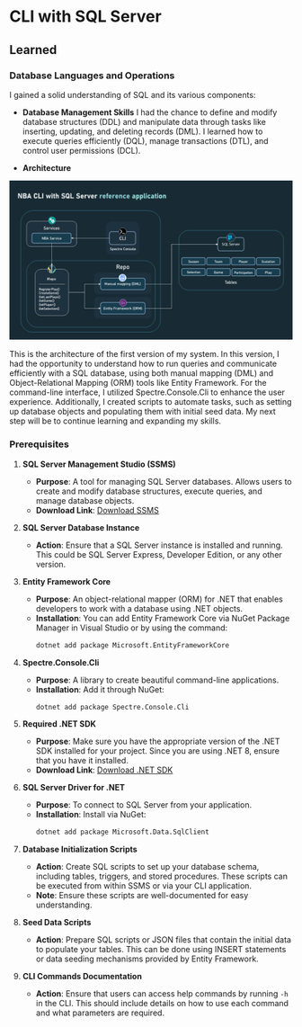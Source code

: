 # CLI with SQL Server

## Learned

### **Database Languages and Operations**
I gained a solid understanding of SQL and its various components:

- **Database Management Skills**
I had the chance to define and modify database structures (DDL) and manipulate data through tasks like inserting, updating, and deleting records (DML). I learned how to execute queries efficiently (DQL), manage transactions (DTL), and control user permissions (DCL).

- **Architecture**
  
![Architecture Diagram](https://raw.githubusercontent.com/sergiofpaim/NBA/main/CLI%20with%20SQL%20Server/resource/img/NBASQL_architecture.png)

This is the architecture of the first version of my system. In this version, I had the opportunity to understand how to run queries and communicate efficiently with a SQL database, using both manual mapping (DML) and Object-Relational Mapping (ORM) tools like Entity Framework. For the command-line interface, I utilized Spectre.Console.Cli to enhance the user experience. Additionally, I created scripts to automate tasks, such as setting up database objects and populating them with initial seed data. My next step will be to continue learning and expanding my skills.

### **Prerequisites**

1. **SQL Server Management Studio (SSMS)**
   - **Purpose**: A tool for managing SQL Server databases. Allows users to create and modify database structures, execute queries, and manage database objects.
   - **Download Link**: [Download SSMS](https://docs.microsoft.com/sql/ssms/download-sql-server-management-studio-ssms)

2. **SQL Server Database Instance**
   - **Action**: Ensure that a SQL Server instance is installed and running. This could be SQL Server Express, Developer Edition, or any other version.

3. **Entity Framework Core**
   - **Purpose**: An object-relational mapper (ORM) for .NET that enables developers to work with a database using .NET objects.
   - **Installation**: You can add Entity Framework Core via NuGet Package Manager in Visual Studio or by using the command:
     ```bash
     dotnet add package Microsoft.EntityFrameworkCore
     ```

4. **Spectre.Console.Cli**
   - **Purpose**: A library to create beautiful command-line applications.
   - **Installation**: Add it through NuGet:
     ```bash
     dotnet add package Spectre.Console.Cli
     ```

5. **Required .NET SDK**
   - **Purpose**: Make sure you have the appropriate version of the .NET SDK installed for your project. Since you are using .NET 8, ensure that you have it installed.
   - **Download Link**: [Download .NET SDK](https://dotnet.microsoft.com/download/dotnet/8.0)

6. **SQL Server Driver for .NET**
   - **Purpose**: To connect to SQL Server from your application.
   - **Installation**: Install via NuGet:
     ```bash
     dotnet add package Microsoft.Data.SqlClient
     ```

7. **Database Initialization Scripts**
   - **Action**: Create SQL scripts to set up your database schema, including tables, triggers, and stored procedures. These scripts can be executed from within SSMS or via your CLI application.
   - **Note**: Ensure these scripts are well-documented for easy understanding.

8. **Seed Data Scripts**
   - **Action**: Prepare SQL scripts or JSON files that contain the initial data to populate your tables. This can be done using INSERT statements or data seeding mechanisms provided by Entity Framework.

9. **CLI Commands Documentation**
   - **Action**: Ensure that users can access help commands by running `-h` in the CLI. This should include details on how to use each command and what parameters are required.
